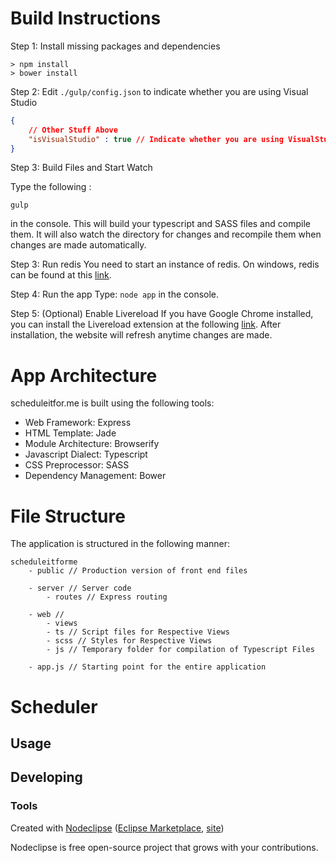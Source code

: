 # Build Instructions
Step 1: Install missing packages and dependencies
```
> npm install
> bower install
```

Step 2: Edit `./gulp/config.json` to indicate whether you are using Visual Studio

```json
{
    // Other Stuff Above
    "isVisualStudio" : true // Indicate whether you are using VisualStudio typescript or not.
}
```

Step 3: Build Files and Start Watch

Type the following :

```
gulp
```

in the console. This will build your typescript and SASS files and compile them. It will also watch the directory for changes and recompile them when changes are made automatically.

Step 3: Run redis
You need to start an instance of redis. On windows, redis can be found at this [link]().

Step 4: Run the app
Type: `node app` in the console.

Step 5: (Optional) Enable Livereload
If you have Google Chrome installed, you can install the Livereload extension at the following [link](). After installation, the website will refresh anytime changes are made.

# App Architecture

scheduleitfor.me is built using the following tools:

*   Web Framework: Express
*   HTML Template: Jade
*   Module Architecture: Browserify
*   Javascript Dialect: Typescript
*   CSS Preprocessor: SASS
*   Dependency Management: Bower

# File Structure
The application is structured in the following manner:

```
scheduleitforme
    - public // Production version of front end files

    - server // Server code
        - routes // Express routing

    - web //
        - views
        - ts // Script files for Respective Views
        - scss // Styles for Respective Views
        - js // Temporary folder for compilation of Typescript Files

    - app.js // Starting point for the entire application
```

# Scheduler


## Usage



## Developing



### Tools

Created with [Nodeclipse](https://github.com/Nodeclipse/nodeclipse-1)
 ([Eclipse Marketplace](http://marketplace.eclipse.org/content/nodeclipse), [site](http://www.nodeclipse.org))   

Nodeclipse is free open-source project that grows with your contributions.

